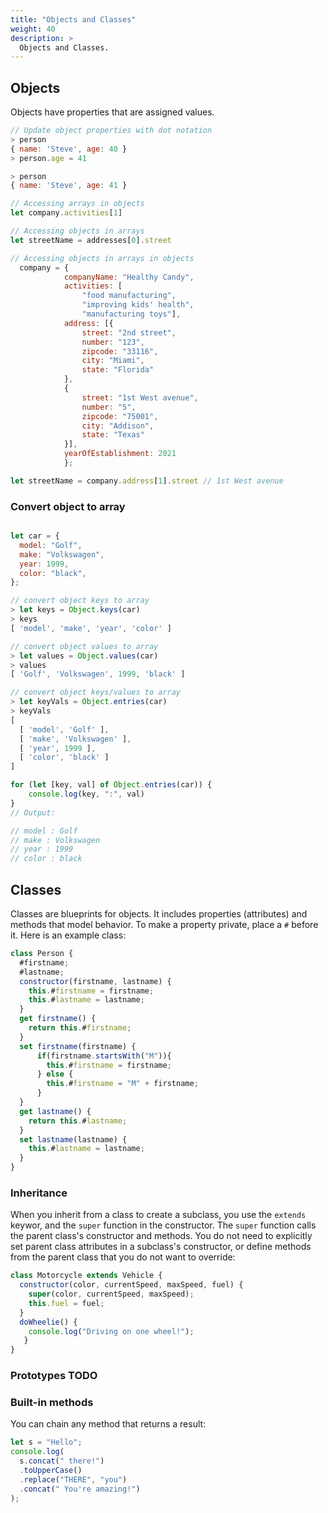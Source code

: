 ```yaml
---
title: "Objects and Classes"
weight: 40
description: >
  Objects and Classes.
---
```


## Objects


Objects have properties that are assigned values.

```js
// Update object properties with dot notation
> person
{ name: 'Steve', age: 40 }
> person.age = 41

> person
{ name: 'Steve', age: 41 }

// Accessing arrays in objects
let company.activities[1]

// Accessing objects in arrays
let streetName = addresses[0].street

// Accessing objects in arrays in objects
  company = { 
            companyName: "Healthy Candy",
            activities: [ 
                "food manufacturing", 
                "improving kids' health", 
                "manufacturing toys"],
            address: [{
                street: "2nd street",
                number: "123",
                zipcode: "33116",
                city: "Miami",
                state: "Florida"
            },
            {
                street: "1st West avenue",
                number: "5",
                zipcode: "75001",
                city: "Addison",
                state: "Texas"
            }],
            yearOfEstablishment: 2021 
            };

let streetName = company.address[1].street // 1st West avenue

```

### Convert object to array 

```js

let car = {
  model: "Golf",
  make: "Volkswagen",
  year: 1999,
  color: "black",
};

// convert object keys to array
> let keys = Object.keys(car)
> keys
[ 'model', 'make', 'year', 'color' ]

// convert object values to array
> let values = Object.values(car)
> values
[ 'Golf', 'Volkswagen', 1999, 'black' ]

// convert object keys/values to array
> let keyVals = Object.entries(car)
> keyVals
[
  [ 'model', 'Golf' ],
  [ 'make', 'Volkswagen' ],
  [ 'year', 1999 ],
  [ 'color', 'black' ]
]

for (let [key, val] of Object.entries(car)) {
    console.log(key, ":", val)
}
// Output:

// model : Golf
// make : Volkswagen
// year : 1999
// color : black
```

## Classes

Classes are blueprints for objects. It includes properties (attributes) and methods that model behavior. To make a property private, place a `#` before it. Here is an example class:

```js 
class Person {
  #firstname;
  #lastname;
  constructor(firstname, lastname) {
    this.#firstname = firstname;
    this.#lastname = lastname;
  }
  get firstname() {
    return this.#firstname;
  }
  set firstname(firstname) { 
      if(firstname.startsWith("M")){
        this.#firstname = firstname; 
      } else {
        this.#firstname = "M" + firstname; 
      }
  }
  get lastname() {
    return this.#lastname;
  }
  set lastname(lastname) {
    this.#lastname = lastname;
  }
}
```

### Inheritance 

When you inherit from a class to create a subclass, you use the `extends` keywor, and the `super` function in the constructor. The `super` function calls the parent class's constructor and methods. You do not need to explicitly set parent class attributes in a subclass's constructor, or define methods from the parent class that you do not want to override:

```js 
class Motorcycle extends Vehicle {
  constructor(color, currentSpeed, maxSpeed, fuel) {
    super(color, currentSpeed, maxSpeed);
    this.fuel = fuel;
  }
  doWheelie() {
    console.log("Driving on one wheel!");
   }
}
```

### Prototypes TODO

### Built-in methods 

You can chain any method that returns a result:
```js
let s = "Hello";
console.log(
  s.concat(" there!")
  .toUpperCase()
  .replace("THERE", "you")
  .concat(" You're amazing!")
);
```